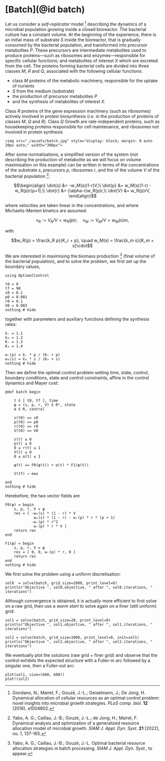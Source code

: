 # [Batch](@id batch)

Let us consider a *self-replicator* model [^1] describing the
dynamics of a microbial population growing inside a closed bioreactor. The bacterial
culture has a constant volume. At the beginning of the experience,
there is an initial mass of substrate $S$ inside the bioreactor, that is gradually consumed
by the bacterial population, and transformed into precursor metabolites $P$. These
precursors are intermediate metabolites used to produce proteins—such as ribosomes
and enzymes—responsible for specific cellular functions; and metabolites of interest
$X$ which are excreted from the cell. The proteins forming bacterial cells are divided
into three classes $M$, $R$ and $Q$, associated with the following cellular functions:
- class $M$ proteins of the metabolic machinery, responsible for the uptake of nurients
- $S$ from the medium (substrate)
- the production of precursor metabolites $P$
- and the synthesis of metabolites of interest $X$.

Class $R$ proteins of the gene expression machinery (such as ribosomes) actively involved in protein biosynthesis (*i.e.* in the production of proteins of classes $M$,
$Q$ and $R$). Class $Q$ Growth are rate-independent proteins, such as housekeeping proteins responsible for cell maintenance, and ribosomes not involved in protein synthesis

```@raw html
<img src="./assets/batch.jpg" style="display: block; margin: 0 auto 20px auto;" width="300px">
```

After some normalisations, a simplified version of the system (not describing the production of metabolite as we will focus on volume maximisation on this example) can be written in terms of the concentrations of the substrate $s$, precursors $p$, ribosomes $r$, and the of the volume $V$ of the bacterial population [^2]:

```math
\begin{align}
  \dot{s} &= -w_M(s)(1-r)V,\\
  \dot{p} &= w_M(s)(1-r) - w_R(p)r(p+1),\\
  \dot{r} &= (\alpha-r)w_R(p)r,\\
  \dot{V} &= w_R(p)rV,
\end{align}
```

where velocities are taken linear in the concentrations, and where Michaelis-Menten kinetics are assumed:

```math
v_R := V_R/V = w_R(p) r,\quad v_M := V_M/V = w_M(s) m,
```

with

```math
w_R(p) = \frac{k_R p}{K_r + p}, \quad w_M(s) = \frac{k_m s}{K_m + s}\cdot
```

We are interested in maximising the biomass production [^3] (final volume of the bacterial population), and
to solve the problem, we first set up the boundary values,

```@example main
using OptimalControl

t0 = 0      
tf = 90     
s0 = 0.1
p0 = 0.001
r0 = 0.1
V0 = 0.003
nothing # hide
```

together with parameters and auxiliary functions definnig the synthesis rates:

```@example main
kᵣ = 1.1
kₘ = 1.2
Kᵣ = 1.3
Kₘ = 1.4

wᵣ(p) = kᵣ * p / (Kᵣ + p)
wₘ(s) = kₘ * s / (Kₘ + s)
nothing # hide
```

Then we define the optimal control problem setting time, state, control, boundary conditions, state and control constraints, affine in the control dynamics and Mayer cost:

```@example main
@def batch begin

    t ∈ [ t0, tf ], time
    φ = (s, p, r, V) ∈ R⁴, state 
    α ∈ R, control

    s(t0) == s0
    p(t0) == p0
    r(t0) == r0
    V(t0) == V0
    
    s(t) ≥ 0
    p(t) ≥ 0
    0 ≤ r(t) ≤ 1
    V(t) ≥ 0
    0 ≤ α(t) ≤ 1

    φ̇(t) == F0(φ(t)) + α(t) * F1(φ(t))

    V(tf) → max

end
nothing # hide
```

Herebefore, the two vector fields are

```@example main
F0(φ) = begin
    s, p, r, V = φ
    res = [ -wₘ(s) * (1 - r) * V
             wₘ(s) * (1 - r) - wᵣ(p) * r * (p + 1)
            -wᵣ(p) * r^2
             wᵣ(p) * r * V ]
    return res
end

F1(φ) = begin
    s, p, r, V = φ
    res = [ 0, 0, wᵣ(p) * r, 0 ]
    return res
end
nothing # hide
```

We first solve the problem using a uniform discretisation:

```@example main
sol0  = solve(batch, grid_size=1000, print_level=0)
println("Objective ", sol0.objective, " after ", sol0.iterations, " iterations")
```

Although convergence is obtained, it is actually more efficient to first solve on a raw grid, then use a *warm start* to solve again on a finer (still uniform) grid:

```@example main
sol1 = solve(batch, grid_size=20, print_level=0)
println("Objective ", sol1.objective, " after ", sol1.iterations, " iterations")
```

```@example main
sol2 = solve(batch, grid_size=1000, print_level=0, init=sol1)
println("Objective ", sol2.objective, " after ", sol2.iterations, " iterations")
```

We eventually plot the solutions (raw grid + finer grid) and observe that the control exhibits the expected structure with a Fuller-in arc followed by a singular one, then a Fuller-out arc:

```@example main
plot(sol1, size=(600, 600))
plot!(sol2)
```

[^1]:  Giordano, N.; Mairet, F.; Gouzé́, J.-L.; Geiselmann, J.; De Jong, H. Dynamical allocation of cellular resources as an optimal control problem: novel insights into microbial
growth strategies. *PLoS comp. biol.* **12** (2016), e1004802. 

[^2]: Yabo, A. G.; Caillau, J.-B.; Gouzé, J.-L.; de Jong, H.; Mairet, F. Dynamical analysis and optimization of a generalized resource allocation model of microbial growth. *SIAM J. Appl. Dyn. Syst.* **21** (2022), no. 1, 137-165.

[^3]: Yabo, A. G.; Caillau, J.-B.; Gouzé, J.-L. Optimal bacterial resource allocation strategies in batch processing. *SIAM J. Appl. Dyn. Syst.*, to appear.
